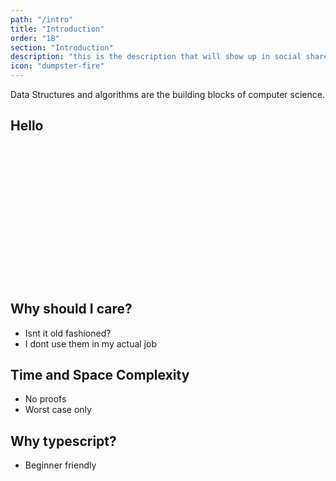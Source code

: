```yaml
---
path: "/intro"
title: "Introduction"
order: "1B"
section: "Introduction"
description: "this is the description that will show up in social shares"
icon: "dumpster-fire"
---
```


Data Structures and algorithms are the building blocks of computer science.

## Hello

  <br/>
  <br/>
  <br/>
  <br/>
  <br/>
  <br/>
  <br/> 
  <br/>
  <br/>
  <br/>
  <br/>
  <br/>
  <br/>

## Why should I care?

- Isnt it old fashioned?
- I dont use them in my actual job

## Time and Space Complexity

- No proofs
- Worst case only

## Why typescript?

- Beginner friendly
